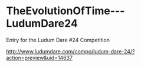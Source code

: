 TheEvolutionOfTime---LudumDare24
================================

Entry for the Ludum Dare #24 Competition

http://www.ludumdare.com/compo/ludum-dare-24/?action=preview&uid=14637